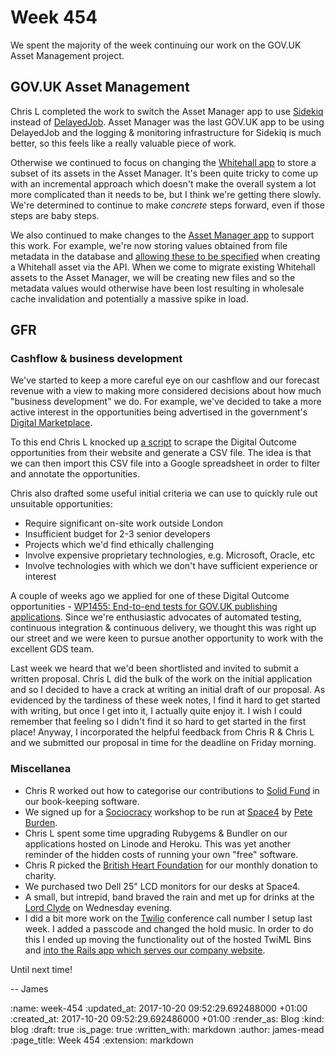 Week 454
========

We spent the majority of the week continuing our work on the GOV.UK Asset Management project.

## GOV.UK Asset Management

Chris L completed the work to switch the Asset Manager app to use [Sidekiq][] instead of [DelayedJob][]. Asset Manager was the last GOV.UK app to be using DelayedJob and the logging & monitoring infrastructure for Sidekiq is much better, so this feels like a really valuable piece of work.

Otherwise we continued to focus on changing the [Whitehall app][] to store a subset of its assets in the Asset Manager. It's been quite tricky to come up with an incremental approach which doesn't make the overall system a lot more complicated than it needs to be, but I think we're getting there slowly. We're determined to continue to make *concrete* steps forward, even if those steps are baby steps.

We also continued to make changes to the [Asset Manager app][] to support this work. For example, we're now storing values obtained from file metadata in the database and [allowing these to be specified][pr-240] when creating a Whitehall asset via the API. When we come to migrate existing Whitehall assets to the Asset Manager, we will be creating new files and so the metadata values would otherwise have been lost resulting in wholesale cache invalidation and potentially a massive spike in load.

[Sidekiq]: http://sidekiq.org/
[DelayedJob]: https://github.com/tobi/delayed_job
[pr-240]: https://github.com/alphagov/asset-manager/pull/240
[Whitehall app]: https://github.com/alphagov/whitehall
[Asset Manager app]: https://github.com/alphagov/asset-manager

## GFR

### Cashflow & business development

We've started to keep a more careful eye on our cashflow and our forecast revenue with a view to making more considered decisions about how much "business development" we do. For example, we've decided to take a more active interest in the opportunities being advertised in the government's [Digital Marketplace][].

To this end Chris L knocked up [a script][dos-scraper] to scrape the Digital Outcome opportunities from their website and generate a CSV file. The idea is that we can then import this CSV file into a Google spreadsheet in order to filter and annotate the opportunities.

Chris also drafted some useful initial criteria we can use to quickly rule out unsuitable opportunities:

* Require significant on-site work outside London
* Insufficient budget for 2-3 senior developers
* Projects which we'd find ethically challenging
* Involve expensive proprietary technologies, e.g. Microsoft, Oracle, etc
* Involve technologies with which we don't have sufficient experience or interest

A couple of weeks ago we applied for one of these Digital Outcome opportunities - [WP1455: End-to-end tests for GOV.UK publishing applications][wp1455]. Since we're enthusiastic advocates of automated testing, continuous integration & continuous delivery, we thought this was right up our street and we were keen to pursue another opportunity to work with the excellent GDS team.

Last week we heard that we'd been shortlisted and invited to submit a written proposal. Chris L did the bulk of the work on the initial application and so I decided to have a crack at writing an initial draft of our proposal. As evidenced by the tardiness of these week notes, I find it hard to get started with writing, but once I get into it, I actually quite enjoy it. I wish I could remember that feeling so I didn't find it so hard to get started in the first place! Anyway, I incorporated the helpful feedback from Chris R & Chris L and we submitted our proposal in time for the deadline on Friday morning.

[Digital Marketplace]: https://www.digitalmarketplace.service.gov.uk/
[dos-scraper]: https://github.com/freerange/dos-scraper
[wp1455]: https://www.digitalmarketplace.service.gov.uk/digital-outcomes-and-specialists/opportunities/5122

### Miscellanea

* Chris R worked out how to categorise our contributions to [Solid Fund][] in our book-keeping software.
* We signed up for a [Sociocracy][] workshop to be run at [Space4][] by [Pete Burden][].
* Chris L spent some time upgrading Rubygems & Bundler on our applications hosted on Linode and Heroku. This was yet another reminder of the hidden costs of running your own "free" software.
* Chris R picked the [British Heart Foundation][BHF] for our monthly donation to charity.
* We purchased two Dell 25" LCD monitors for our desks at Space4.
* A small, but intrepid, band braved the rain and met up for drinks at the [Lord Clyde][] on Wednesday evening.
* I did a bit more work on the [Twilio][] conference call number I setup last week. I added a passcode and changed the hold music. In order to do this I ended up moving the functionality out of the hosted TwiML Bins and [into the Rails app which serves our company website][twilio-controllers].

Until next time!

-- James

[Solid Fund]: http://solidfund.coop/
[Sociocracy]: https://en.wikipedia.org/wiki/Sociocracy
[Space4]: http://space4.tech/
[Pete Burden]: https://twitter.com/peteburden
[BHF]: https://www.bhf.org.uk/
[twilio-controllers]: https://github.com/freerange/site/tree/master/app/controllers/twilio
[Lord Clyde]: http://www.lordclyde.com/
[Twilio]: https://www.twilio.com/

:name: week-454
:updated_at: 2017-10-20 09:52:29.692488000 +01:00
:created_at: 2017-10-20 09:52:29.692486000 +01:00
:render_as: Blog
:kind: blog
:draft: true
:is_page: true
:written_with: markdown
:author: james-mead
:page_title: Week 454
:extension: markdown
